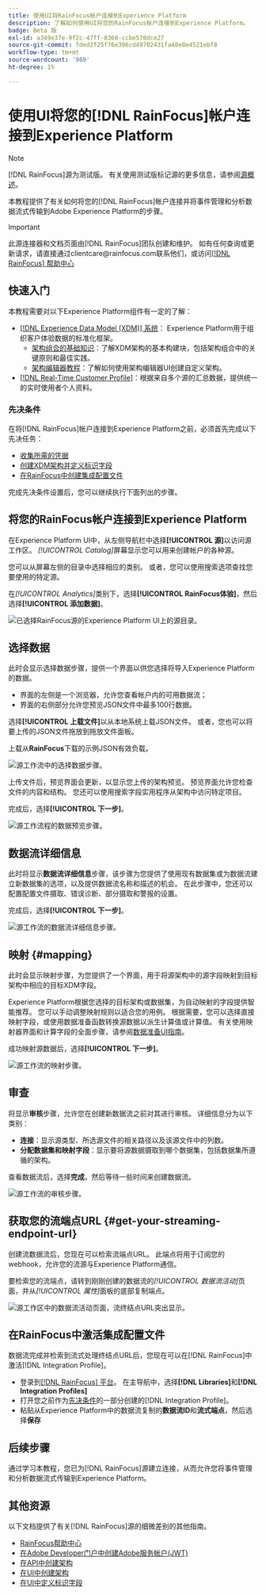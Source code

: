 ```yaml
---
title: 使用UI将RainFocus帐户连接到Experience Platform
description: 了解如何使用UI将您的RainFocus帐户连接到Experience Platform。
badge: Beta 版
exl-id: a349e37e-9f2c-47ff-8360-ccbe578dce27
source-git-commit: fded2f25f76e396cd49702431fa40e8e4521ebf8
workflow-type: tm+mt
source-wordcount: '989'
ht-degree: 1%

---
```


# 使用UI将您的[!DNL RainFocus]帐户连接到Experience Platform

>[!NOTE]
>
>[!DNL RainFocus]源为测试版。 有关使用测试版标记源的更多信息，请参阅[源概述](../../../../home.md#terms-and-conditions)。

本教程提供了有关如何将您的[!DNL RainFocus]帐户连接并将事件管理和分析数据流式传输到Adobe Experience Platform的步骤。

>[!IMPORTANT]
>
>此源连接器和文档页面由[!DNL RainFocus]团队创建和维护。 如有任何查询或更新请求，请直接通过clientcare<span>@rainfocus.com联系他们，或访问[[!DNL RainFocus] 帮助中心](https://help.rainfocus.com/hc/en-us)

## 快速入门

本教程需要对以下Experience Platform组件有一定的了解：

* [[!DNL Experience Data Model (XDM)] 系统](../../../../../xdm/home.md)： Experience Platform用于组织客户体验数据的标准化框架。
   * [架构组合的基础知识](../../../../../xdm/schema/composition.md)：了解XDM架构的基本构建块，包括架构组合中的关键原则和最佳实践。
   * [架构编辑器教程](../../../../../xdm/tutorials/create-schema-ui.md)：了解如何使用架构编辑器UI创建自定义架构。
* [[!DNL Real-Time Customer Profile]](../../../../../profile/home.md)：根据来自多个源的汇总数据，提供统一的实时使用者个人资料。

### 先决条件

在将[!DNL RainFocus]帐户连接到Experience Platform之前，必须首先完成以下先决任务：

* [收集所需的凭据](../../../../connectors/analytics/rainfocus.md#gather-required-credentials)
* [创建XDM架构并定义标识字段](../../../../connectors/analytics/rainfocus.md#create-an-xdm-schema-and-define-the-identity-field)
* [在RainFocus中创建集成配置文件](../../../../connectors/analytics/rainfocus.md#create-an-integration-profile-in-rainfocus)

完成先决条件设置后，您可以继续执行下面列出的步骤。

## 将您的RainFocus帐户连接到Experience Platform

在Experience Platform UI中，从左侧导航栏中选择&#x200B;**[!UICONTROL 源]**&#x200B;以访问源工作区。 *[!UICONTROL Catalog]*&#x200B;屏幕显示您可以用来创建帐户的各种源。

您可以从屏幕左侧的目录中选择相应的类别。 或者，您可以使用搜索选项查找您要使用的特定源。

在&#x200B;*[!UICONTROL Analytics]*&#x200B;类别下，选择&#x200B;**[!UICONTROL RainFocus体验]**，然后选择&#x200B;**[!UICONTROL 添加数据]**。

![已选择RainFocus源的Experience Platform UI上的源目录。](/help/sources/images/tutorials/create/rainfocus/rainfocus_sources-rf.png)

## 选择数据

此时会显示选择数据步骤，提供一个界面以供您选择将导入Experience Platform的数据。

* 界面的左侧是一个浏览器，允许您查看帐户内的可用数据流；
* 界面的右侧部分允许您预览JSON文件中最多100行数据。

选择&#x200B;**[!UICONTROL 上载文件]**&#x200B;以从本地系统上载JSON文件。 或者，您也可以将要上传的JSON文件拖放到拖放文件面板。

上载从&#x200B;**RainFocus**&#x200B;下载的示例JSON有效负载。

![源工作流中的选择数据步骤。](/help/sources/images/tutorials/create/rainfocus/rainfocus_source-json-upload.png)

上传文件后，预览界面会更新，以显示您上传的架构预览。 预览界面允许您检查文件的内容和结构。 您还可以使用搜索字段实用程序从架构中访问特定项目。

完成后，选择&#x200B;**[!UICONTROL 下一步]**。

![源工作流程的数据预览步骤。](/help/sources/images/tutorials/create/rainfocus/rainfocus_source-json-preview.png)

## 数据流详细信息

此时将显示&#x200B;**数据流详细信息**&#x200B;步骤，该步骤为您提供了使用现有数据集或为数据流建立新数据集的选项，以及提供数据流名称和描述的机会。 在此步骤中，您还可以配置配置文件摄取、错误诊断、部分摄取和警报的设置。

完成后，选择&#x200B;**[!UICONTROL 下一步]**。

![源工作流的数据流详细信息步骤。](/help/sources/images/tutorials/create/rainfocus/rainfocus_source-dataflow-setup.png)

## 映射 {#mapping}

此时会显示映射步骤，为您提供了一个界面，用于将源架构中的源字段映射到目标架构中相应的目标XDM字段。

Experience Platform根据您选择的目标架构或数据集，为自动映射的字段提供智能推荐。 您可以手动调整映射规则以适合您的用例。 根据需要，您可以选择直接映射字段，或使用数据准备函数转换源数据以派生计算值或计算值。 有关使用映射器界面和计算字段的全面步骤，请参阅[数据准备UI指南](../../../../../data-prep/ui/mapping.md)。

成功映射源数据后，选择&#x200B;**[!UICONTROL 下一步]**。

![源工作流的映射步骤。](/help/sources/images/tutorials/create/rainfocus/rainfocus_source-mappings.png)

## 审查

将显示&#x200B;**审核**&#x200B;步骤，允许您在创建新数据流之前对其进行审核。 详细信息分为以下类别：

* **连接**：显示源类型、所选源文件的相关路径以及该源文件中的列数。
* **分配数据集和映射字段**：显示要将源数据摄取到哪个数据集，包括数据集所遵循的架构。

查看数据流后，选择&#x200B;**完成**，然后等待一些时间来创建数据流。

![源工作流的审核步骤。](/help/sources/images/tutorials/create/rainfocus/rainfocus_source-compelete.png)

## 获取您的流端点URL {#get-your-streaming-endpoint-url}

创建流数据流后，您现在可以检索流端点URL。 此端点将用于订阅您的webhook，允许您的流源与Experience Platform通信。

要检索您的流端点，请转到刚刚创建的数据流的&#x200B;*[!UICONTROL 数据流活动]*&#x200B;页面，并从&#x200B;*[!UICONTROL 属性]*&#x200B;面板的底部复制端点。

![源工作区中的数据流活动页面，流终结点URL突出显示。](/help/sources/images/tutorials/create/rainfocus/rainfocus_source-dataflow-api.png)

## 在RainFocus中激活集成配置文件

数据流完成并检索到流式处理终结点URL后，您现在可以在[!DNL RainFocus]中激活[!DNL Integration Profile]。

* 登录到[[!DNL RainFocus] 平台](https://app.rainfocus.com)。 在主导航中，选择&#x200B;**[!DNL Libraries]**&#x200B;和&#x200B;**[!DNL Integration Profiles]**
* 打开您之前作为[先决条件](../../../../connectors/analytics/rainfocus.md#create-an-integration-profile-in-rainfocus)的一部分创建的[!DNL Integration Profile]。
* 粘贴从Experience Platform中的数据流复制的&#x200B;**数据流ID**&#x200B;和&#x200B;**流式端点**，然后选择&#x200B;**保存**

## 后续步骤

通过学习本教程，您已为[!DNL RainFocus]源建立连接，从而允许您将事件管理和分析数据流式传输到Experience Platform。

## 其他资源

以下文档提供了有关[!DNL RainFocus]源的细微差别的其他指南。

* [RainFocus帮助中心](https://help.rainfocus.com/hc/en-us)
* [在Adobe Developer门户中创建Adobe服务帐户(JWT)](https://developer.adobe.com/developer-console/docs/guides/authentication/ServiceAccountIntegration/)
* [在API中创建架构](../../../../../xdm/tutorials/create-schema-api.md)
* [在UI中创建架构](../../../../../xdm/tutorials/create-schema-ui.md)
* [在UI中定义标识字段](https://experienceleague.adobe.com/docs/experience-platform/xdm/ui/fields/identity.html?lang=zh-Hans)
